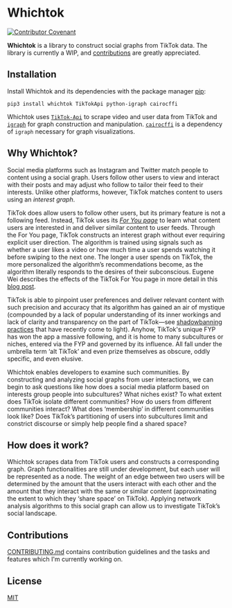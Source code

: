 # Whichtok
[![Contributor Covenant](https://img.shields.io/badge/Contributor%20Covenant-v2.0%20adopted-ff69b4.svg)](code_of_conduct.md)

**Whichtok** is a library to construct social graphs from TikTok data. The library is currently a WIP, and [contributions](#contributions) are greatly appreciated.

## Installation
Install Whichtok and its dependencies with the package manager [pip](https://pip.pypa.io/en/stable/):
```
pip3 install whichtok TikTokApi python-igraph cairocffi
```
Whichtok uses [`TikTok-Api`](https://davidteather.github.io/TikTok-Api/) to scrape video and user data from TikTok and [`igraph`](https://github.com/igraph/python-igraph) for graph construction and manipulation. [`cairocffi`](https://www.cairographics.org/) is a dependency of `igraph` necessary for graph visualizations.

## Why Whichtok?
Social media platforms such as Instagram and Twitter match people to content using a social graph. Users follow other users to view and interact with their posts and may adjust who follow to tailor their feed to their interests. Unlike other platforms, however, TikTok matches content to users using an *interest graph*.

TikTok does allow users to follow other users, but its primary feature is not a following feed. Instead, TikTok uses its [*For You page*](https://newsroom.tiktok.com/en-us/how-tiktok-recommends-videos-for-you) to learn what content users are interested in and deliver similar content to user feeds. Through the For You page, TikTok constructs an interest graph without ever requiring explicit user direction. The algorithm is trained using signals such as whether a user likes a video or how much time a user spends watching it before swiping to the next one. The longer a user spends on TikTok, the more personalized the algorithm’s recommendations become, as the algorithm literally responds to the desires of their subconscious. Eugene Wei describes the effects of the TikTok For You page in more detail in this [blog post](https://www.eugenewei.com/blog/2020/8/3/tiktok-and-the-sorting-hat).

TikTok is able to pinpoint user preferences and deliver relevant content with such precision and accuracy that its algorithm has gained an air of mystique (compounded by a lack of popular understanding of its inner workings and lack of clarity and transparency on the part of TikTok—see [shadowbanning practices](https://www.bbc.com/news/technology-54102575) that have recently come to light). Anyhow, TikTok's unique FYP has won the app a massive following, and it is home to many subcultures or niches, entered via the FYP and governed by its influence. All fall under the umbrella term ‘alt TikTok’ and even prize themselves as obscure, oddly specific, and even elusive. 

Whichtok enables developers to examine such communities. By constructing and analyzing social graphs from user interactions, we can begin to ask questions like how does a social media platform based on interests group people into subcultures? What niches exist? To what extent does TikTok isolate different communities? How do users from different communities interact? What does ‘membership’ in different communities look like? Does TikTok’s partitioning of users into subcultures limit and constrict discourse or simply help people find a shared space?

## How does it work?
Whichtok scrapes data from TikTok users and constructs a corresponding graph. Graph functionalities are still under development, but each user will be represented as a node. The weight of an edge between two users will be determined by the amount that the users interact with each other and the amount that they interact with the same or similar content (approximating the extent to which they ‘share space’ on TikTok). Applying network analysis algorithms to this social graph can allow us to investigate TikTok’s social landscape.



## Contributions
[CONTRIBUTING.md](CONTRIBUTING.md) contains contribution guidelines and the tasks and features which I'm currently working on.  

## License
[MIT](https://choosealicense.com/licenses/mit/)